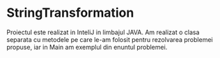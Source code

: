 # StringTransformation
Proiectul este realizat in InteliJ in limbajul JAVA. Am realizat o clasa separata cu metodele pe care le-am folosit pentru rezolvarea problemei propuse, iar in Main am exemplul din enuntul problemei.
